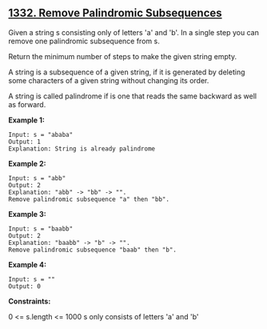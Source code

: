## [1332. Remove Palindromic Subsequences](https://leetcode.com/problems/remove-palindromic-subsequences/)

Given a string s consisting only of letters 'a' and 'b'. In a single step you can remove one palindromic subsequence from s.

Return the minimum number of steps to make the given string empty.

A string is a subsequence of a given string, if it is generated by deleting some characters of a given string without changing its order.

A string is called palindrome if is one that reads the same backward as well as forward.

**Example 1:**

```
Input: s = "ababa"
Output: 1
Explanation: String is already palindrome
```

**Example 2:**

```
Input: s = "abb"
Output: 2
Explanation: "abb" -> "bb" -> "".
Remove palindromic subsequence "a" then "bb".
```

**Example 3:**

```
Input: s = "baabb"
Output: 2
Explanation: "baabb" -> "b" -> "".
Remove palindromic subsequence "baab" then "b".
```

**Example 4:**

```
Input: s = ""
Output: 0
```

**Constraints:**

0 <= s.length <= 1000
s only consists of letters 'a' and 'b'
